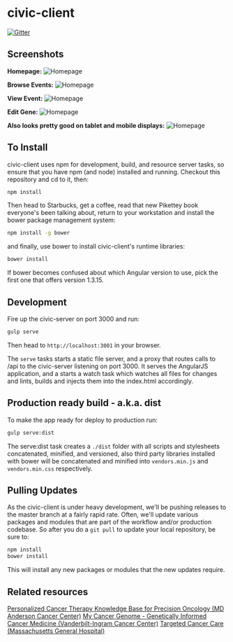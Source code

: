 civic-client
============
[![Gitter](https://badges.gitter.im/Join%20Chat.svg)](https://gitter.im/genome/civic-client?utm_source=badge&utm_medium=badge&utm_campaign=pr-badge&utm_content=body_badge)

## Screenshots
**Homepage:**
![Homepage](notes/screenshots/home-view.png)

**Browse Events:**
![Homepage](notes/screenshots/gene-browse-view.png)

**View Event:**
![Homepage](notes/screenshots/gene-variant-evidence-view.png)

**Edit Gene:**
![Homepage](notes/screenshots/gene-edit-view.png)

**Also looks pretty good on tablet and mobile displays:**
![Homepage](notes/screenshots/tablet-gene-view.png)

## To Install

civic-client uses npm for development, build, and resource server tasks, so ensure that you have npm (and node) installed and running. Checkout this repository and cd to it, then:

```bash
npm install
```

Then head to Starbucks, get a coffee, read that new Pikettey book everyone's been talking about, return to your workstation and install the bower package management system:

```bash
npm install -g bower
```

and finally, use bower to install civic-client's runtime libraries:

```bash
bower install
```

If bower becomes confused about which Angular version to use, pick the first one that offers version 1.3.15.

## Development

Fire up the civic-server on port 3000 and run:

```bash
gulp serve
```

Then head to `http://localhost:3001` in your browser. 

The `serve` tasks starts a static file server, and a proxy that routes calls to /api to the civic-server listening on port 3000. It serves the AngularJS application, and a starts a watch task which watches all files for changes and lints, builds and injects them into the index.html accordingly.

## Production ready build - a.k.a. dist

To make the app ready for deploy to production run:

```bash
gulp serve:dist
```

The serve:dist task creates a `./dist` folder with all scripts and stylesheets concatenated, minified, and versioned, also third party libraries installed with bower will be concatenated and minified into `vendors.min.js` and `vendors.min.css` respectively.

## Pulling Updates
As the civic-client is under heavy development, we'll be pushing releases to the master branch at a fairly rapid rate. Often, we'll update various packages and modules that are part of the workflow and/or production codebase. So after you do a `git pull` to update your local repository, be sure to:

```bash
npm install
bower install
```

This will install any new packages or modules that the new updates require.

## Related resources
[Personalized Cancer Therapy Knowledge Base for Precision Oncology (MD Anderson Cancer Center)](https://pct.mdanderson.org/)
[My Cancer Genome - Genetically Informed Cancer Medicine (Vanderbilt-Ingram Cancer Center)](http://www.mycancergenome.org/)
[Targeted Cancer Care (Massachusetts General Hospital)](https://targetedcancercare.massgeneral.org/My-Trial-Guide/Mutations.aspx)



